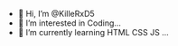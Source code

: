 - 👋 Hi, I’m @KilleRxD5
- 👀 I’m interested in Coding...
- 🌱 I’m currently learning HTML CSS JS ...


<!---
KilleRxD5/KilleRxD5 is a ✨ special ✨ repository because its `README.md` (this file) appears on your GitHub profile.
You can click the Preview link to take a look at your changes.
--->
